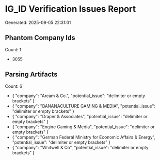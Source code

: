 # IG_ID Verification Issues Report
Generated: 2025-09-05 22:31:01

## Phantom Company Ids
Count: 1

- 3055

## Parsing Artifacts
Count: 6

- {
  "company": "Aream & Co.",
  "potential_issue": "delimiter or empty brackets"
}
- {
  "company": "BANANACULTURE GAMING & MEDIA",
  "potential_issue": "delimiter or empty brackets"
}
- {
  "company": "Draper & Associates",
  "potential_issue": "delimiter or empty brackets"
}
- {
  "company": "Engine Gaming & Media",
  "potential_issue": "delimiter or empty brackets"
}
- {
  "company": "German Federal Ministry for Economic Affairs & Energy",
  "potential_issue": "delimiter or empty brackets"
}
- {
  "company": "Whitwell & Co",
  "potential_issue": "delimiter or empty brackets"
}
